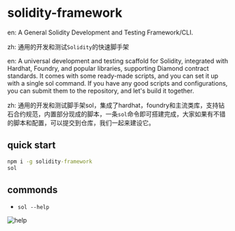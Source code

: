 # solidity-framework

en: A General Solidity Development and Testing Framework/CLI.

zh: 通用的开发和测试`Solidity`的快速脚手架

en: A universal development and testing scaffold for Solidity, integrated with Hardhat, Foundry, and popular libraries, supporting Diamond contract standards. It comes with some ready-made scripts, and you can set it up with a single sol command. If you have any good scripts and configurations, you can submit them to the repository, and let's build it together.

zh: 通用的开发和测试脚手架sol，集成了hardhat，foundry和主流类库，支持钻石合约规范，内置部分现成的脚本，一条`sol`命令即可搭建完成，大家如果有不错的脚本和配置，可以提交到仓库，我们一起来建设它。
## quick start
```cmd
npm i -g solidity-framework
sol
```
## commonds
- `sol --help`

![help](https://github.com/VegieDoggie/solidity-framework/blob/main/asserts/sol__help.png)

